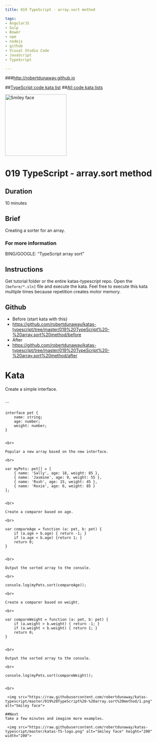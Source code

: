 ```yaml
---
title: 019 TypeScript - array.sort method

tags: 
- AngularJS
- Gulp
- Bower
- npm
- nodejs
- github
- Visual Studio Code
- JavaScript
- TypeScript

---
```


###http://robertdunaway.github.io

##[TypeScript code kata list](http://mycodekatas.github.io/typescript.html)
##[All code kata lists](http://mycodekatas.github.io/)

 <img src="https://raw.githubusercontent.com/robertdunaway/katas-typescript/master/katas-TS-logo.png" alt="Smiley face" height="200" width="200"> 

# 019 TypeScript - array.sort method

## Duration
10 minutes

## Brief
Creating a sorter for an array.

### For more information 
BING/GOOGLE: “TypeScript array sort”

## Instructions
Get tutorial folder or the entire katas-typescript repo.
Open the `[before/*.sln]` file and execute the kata.
Feel free to execute this kata multiple times because repetition creates motor memory.

## Github
 - Before (start kata with this)
  - https://github.com/robertdunaway/katas-typescript/tree/master/019%20TypeScript%20-%20array.sort%20method/before
 - After
  - https://github.com/robertdunaway/katas-typescript/tree/master/019%20TypeScript%20-%20array.sort%20method/after


# Kata

Create a simple interface.

<br>
```

	interface pet {
	    name: string;
	    age: number;
	    weight: number;
	}


```

<br>

Popular a new array based on the new interface.

<br>
```

	var myPets: pet[] = [
	    { name: 'Sally', age: 18, weight: 85 },
	    { name: 'Jasmine', age: 9, weight: 55 },
	    { name: 'Rush', age: 15, weight: 45 },
	    { name: 'Roxie', age: 6, weight: 85 }
	];


```

<br>

Create a comparer based on age.

<br>

```

	var compareAge = function (a: pet, b: pet) {
	    if (a.age > b.age) { return -1; }
	    if (a.age < b.age) {return 1; }
	    return 0;
	}


```

<br>

Output the sorted array to the console.

<br>
```
	console.log(myPets.sort(compareAge));
```
<br>

Create a comparer based on weight.

<br>

```

	var compareWeight = function (a: pet, b: pet) {
	    if (a.weight > b.weight) { return -1; }
	    if (a.weight < b.weight) { return 1; }
	    return 0;
	}


```

<br>

Output the sorted array to the console.

<br>
```
	console.log(myPets.sort(compareWeight));
```

<br>

 <img src="https://raw.githubusercontent.com/robertdunaway/katas-typescript/master/019%20TypeScript%20-%20array.sort%20method/1.png" alt="Smiley face"> 

##Next
Take a few minutes and imagine more examples. 

 <img src="https://raw.githubusercontent.com/robertdunaway/katas-typescript/master/katas-TS-logo.png" alt="Smiley face" height="200" width="200"> 